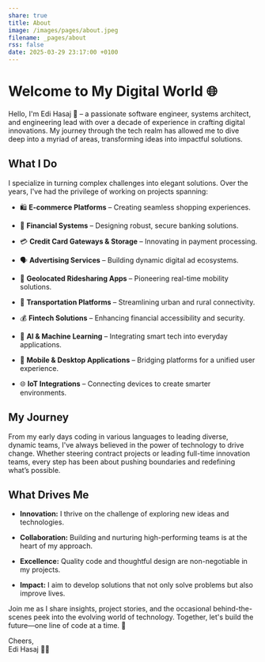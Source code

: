```yaml
---
share: true
title: About
image: /images/pages/about.jpeg
filename: _pages/about
rss: false
date: 2025-03-29 23:17:00 +0100
---
```

# Welcome to My Digital World 🌐

Hello, I'm Edi Hasaj 👋 – a passionate software engineer, systems architect, and engineering lead with over a decade of experience in crafting digital innovations. My journey through the tech realm has allowed me to dive deep into a myriad of areas, transforming ideas into impactful solutions.

## What I Do

I specialize in turning complex challenges into elegant solutions. Over the years, I've had the privilege of working on projects spanning:

- 🛍 **E-commerce Platforms** – Creating seamless shopping experiences.
    
- 🏦 **Financial Systems** – Designing robust, secure banking solutions.
    
- 💳 **Credit Card Gateways & Storage** – Innovating in payment processing.
    
- 🗣 **Advertising Services** – Building dynamic digital ad ecosystems.
    
- 🚕 **Geolocated Ridesharing Apps** – Pioneering real-time mobility solutions.
    
- 🚌 **Transportation Platforms** – Streamlining urban and rural connectivity.
    
- 💰 **Fintech Solutions** – Enhancing financial accessibility and security.
    
- 🤖 **AI & Machine Learning** – Integrating smart tech into everyday applications.
    
- 📱 **Mobile & Desktop Applications** – Bridging platforms for a unified user experience.
    
- 🌐 **IoT Integrations** – Connecting devices to create smarter environments.
    

## My Journey

From my early days coding in various languages to leading diverse, dynamic teams, I've always believed in the power of technology to drive change. Whether steering contract projects or leading full-time innovation teams, every step has been about pushing boundaries and redefining what’s possible.

## What Drives Me

- **Innovation:** I thrive on the challenge of exploring new ideas and technologies.
    
- **Collaboration:** Building and nurturing high-performing teams is at the heart of my approach.
    
- **Excellence:** Quality code and thoughtful design are non-negotiable in my projects.
    
- **Impact:** I aim to develop solutions that not only solve problems but also improve lives.
    

Join me as I share insights, project stories, and the occasional behind-the-scenes peek into the evolving world of technology. Together, let's build the future—one line of code at a time. 🚀

Cheers,  
Edi Hasaj 👨‍💻
